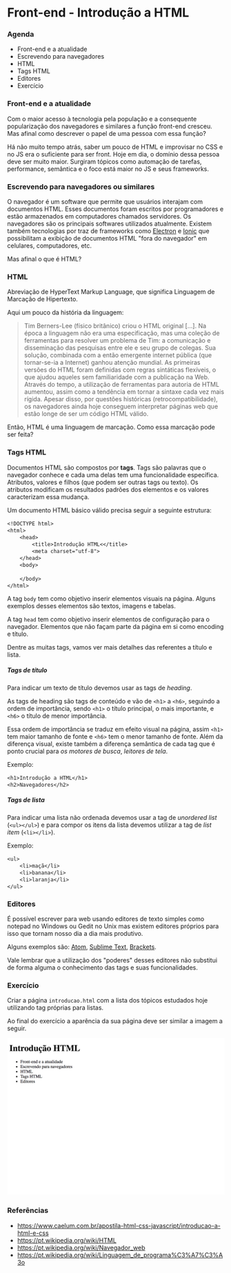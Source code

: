 Front-end - Introdução a HTML
=============================

### Agenda
- Front-end e a atualidade
- Escrevendo para navegadores
- HTML
- Tags HTML
- Editores
- Exercício

### Front-end e a atualidade
Com o maior acesso à tecnologia pela população e a consequente popularização dos navegadores e similares a função front-end cresceu. Mas afinal como descrever o papel de uma pessoa com essa função?

Há não muito tempo atrás, saber um pouco de HTML e improvisar no CSS e no JS era o suficiente para ser front. Hoje em dia, o domínio dessa pessoa deve ser muito maior. Surgiram tópicos como automação de tarefas, performance, semântica e o foco está maior no JS e seus frameworks. 

### Escrevendo para navegadores ou similares
O navegador é um software que permite que usuários interajam com documentos HTML. Esses documentos foram escritos por programadores e estão armazenados em computadores chamados servidores. Os navegadores são os principais softwares utilizados atualmente. Existem também tecnologias por traz de frameworks como [Electron](http://electron.atom.io/) e [Ionic](https://ionicframework.com/) que possibilitam a exibição de documentos HTML "fora do navegador" em celulares, computadores, etc.

Mas afinal o que é HTML?

### HTML
Abreviação de HyperText Markup Language, que significa Linguagem de Marcação de Hipertexto.

Aqui um pouco da história da linguagem:


> Tim Berners-Lee (físico britânico) criou o HTML original [...]. Na época a linguagem não era uma especificação, mas uma coleção de ferramentas para resolver um problema de Tim: a comunicação e disseminação das pesquisas entre ele e seu grupo de colegas. Sua solução, combinada com a então emergente internet pública (que tornar-se-ia a Internet) ganhou atenção mundial. As primeiras versões do HTML foram definidas com regras sintáticas flexíveis, o que ajudou aqueles sem familiaridade com a publicação na Web. Através do tempo, a utilização de ferramentas para autoria de HTML aumentou, assim como a tendência em tornar a sintaxe cada vez mais rígida. Apesar disso, por questões históricas (retrocompatibilidade), os navegadores ainda hoje conseguem interpretar páginas web que estão longe de ser um código HTML válido.

Então, HTML é uma linguagem de marcação. Como essa marcação pode ser feita?

### Tags HTML
Documentos HTML são compostos por **tags**. Tags são palavras que o navegador conhece e cada uma delas tem uma funcionalidade específica. Atributos, valores e filhos (que podem ser outras tags ou texto). Os atributos modificam os resultados padrões dos elementos e os valores caracterizam essa mudança.

Um documento HTML básico válido precisa seguir a seguinte estrutura:

```
<!DOCTYPE html>
<html>
    <head>
        <title>Introdução HTML<</title>
        <meta charset="utf-8">
    </head>
    <body>

    </body>
</html>
```

A tag `body` tem como objetivo inserir elementos visuais na página. Alguns exemplos desses elementos são textos, imagens e tabelas.

A tag `head` tem como objetivo inserir elementos de configuração para o navegador. Elementos que não façam parte da página em si como encoding e título.

Dentre as muitas tags, vamos ver mais detalhes das referentes a título e lista.

##### Tags de título
Para indicar um texto de título devemos usar as tags de _heading_.

As tags de heading são tags de conteúdo e vão de `<h1>` a `<h6>`, seguindo a ordem de importância, sendo `<h1>` o título principal, o mais importante, e `<h6>` o título de menor importância.

Essa ordem de importância se traduz em efeito visual na página, assim `<h1>` tem maior tamanho de fonte e `<h6>` tem o menor tamanho de fonte. Além da diferença visual, existe também a diferença semântica de cada tag que é ponto crucial para _os motores de busca_, _leitores de tela_.

Exemplo:

```
<h1>Introdução a HTML</h1>
<h2>Navegadores</h2>
```


##### Tags de lista
Para indicar uma lista não ordenada devemos usar a tag de _unordered list_ (`<ul></ul>`) e para compor os itens da lista devemos utilizar a tag de _list item_ (`<li></li>`).

Exemplo:

```
<ul>
    <li>maçã</li>
    <li>banana</li>
    <li>laranja</li>
</ul>
```

### Editores
É possível escrever para web usando editores de texto simples como notepad no Windows ou Gedit no Unix mas existem editores próprios para isso que tornam nosso dia a dia mais produtivo.

Alguns exemplos são: [Atom](https://atom.io/), [Sublime Text](http://www.sublimetext.com/), [Brackets](http://brackets.io/).

Vale lembrar que a utilização dos "poderes" desses editores não substitui de forma alguma o conhecimento das tags e suas funcionalidades.

### Exercício
Criar a página `introducao.html` com a lista dos tópicos estudados hoje utilizando tag próprias para listas.

Ao final do exercício a aparência da sua página deve ser similar a imagem a seguir.

![introducao-screenshot.png](introducao-screenshot.png)

### Referências
- https://www.caelum.com.br/apostila-html-css-javascript/introducao-a-html-e-css
- https://pt.wikipedia.org/wiki/HTML
- https://pt.wikipedia.org/wiki/Navegador_web
- https://pt.wikipedia.org/wiki/Linguagem_de_programa%C3%A7%C3%A3o